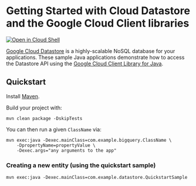 # Getting Started with Cloud Datastore and the Google Cloud Client libraries

<a href="https://console.cloud.google.com/cloudshell/open?git_repo=https://github.com/GoogleCloudPlatform/java-docs-samples&page=editor&open_in_editor=datastore/cloud-client/README.md">
<img alt="Open in Cloud Shell" src ="http://gstatic.com/cloudssh/images/open-btn.png"></a>

[Google Cloud Datastore][Datastore] is a highly-scalable NoSQL database for your applications.
These sample Java applications demonstrate how to access the Datastore API using
the [Google Cloud Client Library for Java][google-cloud-java].

[Datastore]: https://cloud.google.com/datastore/
[google-cloud-java]: https://github.com/GoogleCloudPlatform/google-cloud-java

## Quickstart

Install [Maven](http://maven.apache.org/).

Build your project with:

	mvn clean package -DskipTests
	
You can then run a given `ClassName` via:

	mvn exec:java -Dexec.mainClass=com.example.bigquery.ClassName \
	    -DpropertyName=propertyValue \
		-Dexec.args="any arguments to the app"

### Creating a new entity (using the quickstart sample)

    mvn exec:java -Dexec.mainClass=com.example.datastore.QuickstartSample
